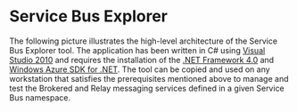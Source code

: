 # Service Bus Explorer

The following picture illustrates the high-level architecture of the Service Bus Explorer tool. The application has been written in C# using [Visual Studio 2010](http://www.microsoft.com/visualstudio/en-us) and requires the installation of the [.NET Framework 4.0](http://www.microsoft.com/download/en/details.aspx?id=17718) and [Windows Azure SDK for .NET](http://www.microsoft.com/download/en/details.aspx?id=28045). The tool can be copied and used on any workstation that satisfies the prerequisites mentioned above to manage and test  the Brokered and Relay messaging services defined in a given Service Bus namespace.

<div style="text-align: center;"><img id="143452" src="https://i1.code.msdn.s-msft.com/windowsapps/service-bus-explorer-f2abca5a/image/file/143452/1/servicebusexplorer.jpg" alt="" /></div>